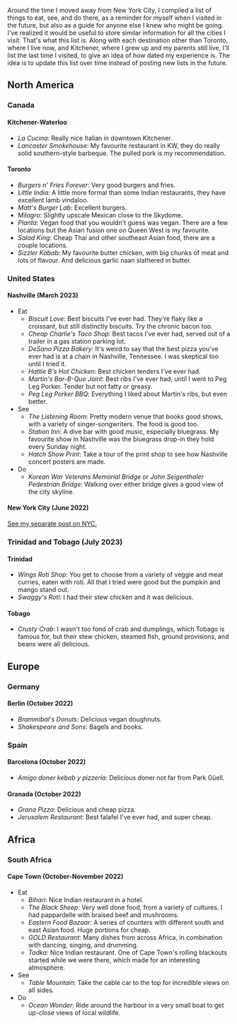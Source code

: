 <!-- Things to Eat, See, and Do -->
<!-- 2023-01-22 -->

Around the time I moved away from New York City, I compiled a list of things to eat, see, and do there, as a reminder for myself when I visited in the future, but also as a guide for anyone else I knew who might be going.
I've realized it would be useful to store similar information for all the cities I visit.
That's what this list is.
Along with each destination other than Toronto, where I live now, and Kitchener, where I grew up and my parents still live, I'll list the last time I visited, to give an idea of how dated my experience is.
The idea is to update this list over time instead of posting new lists in the future.

## North America

### Canada

#### Kitchener-Waterloo

- _La Cucina_: Really nice Italian in downtown Kitchener.
- _Lancaster Smokehouse_: My favourite restaurant in KW, they do really solid southern-style barbeque. The pulled pork is my recommendation.

#### Toronto

- _Burgers n' Fries Forever_: Very good burgers and fries.
- _Little India_: A little more formal than some Indian restaurants, they have excellent lamb vindaloo.
- _Matt's Burger Lab_: Excellent burgers.
- _Milagro_: Slightly upscale Mexican close to the Skydome.
- _Planta_: Vegan food that you wouldn't guess was vegan. There are a few locations but the Asian fusion one on Queen West is my favourite.
- _Salad King_: Cheap Thai and other southeast Asian food, there are a couple locations.
- _Sizzler Kabab_: My favourite butter chicken, with big chunks of meat and lots of flavour. And delicious garlic naan slathered in butter.

### United States

#### Nashville (March 2023)

- Eat
  - _Biscuit Love_: Best biscuits I've ever had. They're flaky like a croissant, but still distinctly biscuits. Try the chronic bacon too.
  - _Cheap Charlie's Taco Shop_: Best tacos I've ever had, served out of a trailer in a gas station parking lot.
  - _DeSano Pizza Bakery_: It's weird to say that the best pizza you've ever had is at a chain in Nashville, Tennessee. I was skeptical too until I tried it.
  - _Hattie B's Hot Chicken_: Best chicken tenders I've ever had.
  - _Martin's Bar-B-Que Joint_: Best ribs I've ever had, until I went to Peg Leg Porker. Tender but not fatty or greasy.
  - _Peg Leg Porker BBQ_: Everything I liked about Martin's ribs, but even better.
- See
  - _The Listening Room_: Pretty modern venue that books good shows, with a variety of singer-songwriters. The food is good too.
  - _Station Inn_: A dive bar with good music, especially bluegrass. My favourite show in Nashville was the bluegrass drop-in they hold every Sunday night.
  - _Hatch Show Print_: Take a tour of the print shop to see how Nashville concert posters are made.
- Do
  - _Korean War Veterans Memorial Bridge_ or _John Seigenthaler Pedestrian Bridge_: Walking over either bridge gives a good view of the city skyline.

#### New York City (June 2022)

[See my separate post on NYC.](/2019-03-08-things-to-see-and-do-in-nyc)

### Trinidad and Tobago (July 2023)

#### Trinidad

- _Wings Roti Shop_: You get to choose from a variety of veggie and meat curries, eaten with roti. All that I tried were good but the pumpkin and mango stand out.
- _Swaggy's Roti_: I had their stew chicken and it was delicious.

#### Tobago

- _Crusty Crab_: I wasn't too fond of crab and dumplings, which Tobago is famous for, but their stew chicken, steamed fish, ground provisions, and beans were all delicious.

## Europe

### Germany

#### Berlin (October 2022)

- _Brammibal's Donuts_: Delicious vegan doughnuts.
- _Shakespeare and Sons_: Bagels and books.

### Spain

#### Barcelona (October 2022)

- _Amigo doner kebab y pizzería_: Delicious doner not far from Park Güell.

#### Granada (October 2022)

- _Grana Pizza_: Delicious and cheap pizza.
- _Jerusalem Restaurant_: Best falafel I've ever had, and super cheap.

## Africa

### South Africa

#### Cape Town (October-November 2022)

- Eat
  - _Bihari_: Nice Indian restaurant in a hotel.
  - _The Black Sheep_: Very well done food, from a variety of cultures. I had pappardelle with braised beef and mushrooms.
  - _Eastern Food Bazaar_: A series of counters with different south and east Asian food. Huge portions for cheap.
  - _GOLD Restaurant_: Many dishes from across Africa, in combination with dancing, singing, and drumming.
  - _Tadka_: Nice Indian restaurant. One of Cape Town's rolling blackouts started while we were there, which made for an interesting atmosphere.
- See
  - _Table Mountain_: Take the cable car to the top for incredible views on all sides.
- Do
  - _Ocean Wonder_: Ride around the harbour in a very small boat to get up-close views of local wildlife.
